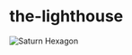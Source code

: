 # the-lighthouse

![Saturn Hexagon](http://mediad.publicbroadcasting.net/p/kuaf/files/styles/x_large/public/201712/PIA21611.gif)
